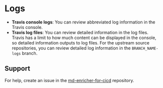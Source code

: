 <!--
# Copyright 2022, 2025 IBM Inc. All rights reserved
# SPDX-License-Identifier: Apache2.0
# Last updated: 2025-03-11
-->

# Logs

* **Travis console logs**: You can review abbreviated log information in the Travis console. 
* **Travis log files**: You can review detailed information in the log files. Travis has a limit to how much content can be displayed in the console, so detailed information outputs to log files. For the upstream source repositories, you can review detailed log information in the `BRANCH_NAME-logs` branch.



## Support

For help, create an issue in the [md-enricher-for-cicd](https://github.com/IBM/md-enricher-for-cicd) repository.

